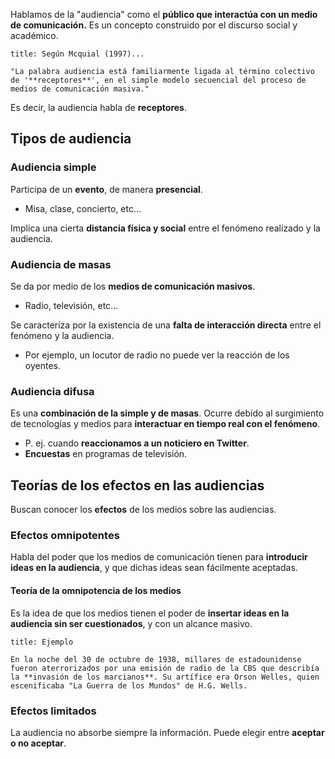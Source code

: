 Hablamos de la "audiencia" como el **público que interactúa con un medio de comunicación.** Es un concepto construido por el discurso social y académico.

```ad-quote
title: Según Mcquial (1997)...

"La palabra audiencia está familiarmente ligada al término colectivo de '**receptores**', en el simple modelo secuencial del proceso de medios de comunicación masiva."

```

Es decir, la audiencia habla de **receptores**.

## Tipos de audiencia

### Audiencia simple

Participa de un **evento**, de manera **presencial**.

- Misa, clase, concierto, etc...

Implica una cierta **distancia física y social** entre el fenómeno realizado y la audiencia.

### Audiencia de masas

Se da por medio de los **medios de comunicación masivos**.

- Radio, televisión, etc...

Se caracteriza por la existencia de una **falta de interacción directa** entre el fenómeno y la audiencia.

- Por ejemplo, un locutor de radio no puede ver la reacción de los oyentes.

### Audiencia difusa

Es una **combinación de la simple y de masas**. Ocurre debido al surgimiento de tecnologías y medios para **interactuar en tiempo real con el fenómeno**.

- P. ej. cuando **reaccionamos a un noticiero en Twitter**.
- **Encuestas** en programas de televisión.

## Teorías de los efectos en las audiencias

Buscan conocer los **efectos** de los medios sobre las audiencias.

### Efectos omnipotentes

Habla del poder que los medios de comunicación tienen para **introducir ideas en la audiencia**, y que dichas ideas sean fácilmente aceptadas.

#### Teoría de la omnipotencia de los medios

Es la idea de que los medios tienen el poder de **insertar ideas en la audiencia sin ser cuestionados**, y con un alcance masivo.

```ad-example
title: Ejemplo

En la noche del 30 de octubre de 1938, millares de estadounidense fueron aterrorizados por una emisión de radio de la CBS que describía la **invasión de los marcianos**. Su artífice era Orson Welles, quien escenificaba "La Guerra de los Mundos" de H.G. Wells.

```


### Efectos limitados

La audiencia no absorbe siempre la información. Puede elegir entre **aceptar o no aceptar**.